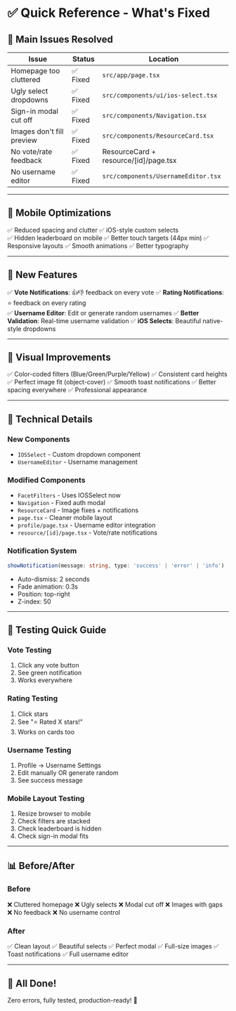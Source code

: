 # ✅ Quick Reference - What's Fixed

## 🎯 Main Issues Resolved

| Issue | Status | Location |
|-------|--------|----------|
| Homepage too cluttered | ✅ Fixed | `src/app/page.tsx` |
| Ugly select dropdowns | ✅ Fixed | `src/components/ui/ios-select.tsx` |
| Sign-in modal cut off | ✅ Fixed | `src/components/Navigation.tsx` |
| Images don't fill preview | ✅ Fixed | `src/components/ResourceCard.tsx` |
| No vote/rate feedback | ✅ Fixed | ResourceCard + resource/[id]/page.tsx |
| No username editor | ✅ Fixed | `src/components/UsernameEditor.tsx` |

---

## 📱 Mobile Optimizations

✅ Reduced spacing and clutter
✅ iOS-style custom selects  
✅ Hidden leaderboard on mobile
✅ Better touch targets (44px min)
✅ Responsive layouts
✅ Smooth animations
✅ Better typography

---

## 🔔 New Features

✅ **Vote Notifications**: 👍👎 feedback on every vote
✅ **Rating Notifications**: ⭐ feedback on every rating  
✅ **Username Editor**: Edit or generate random usernames
✅ **Better Validation**: Real-time username validation
✅ **iOS Selects**: Beautiful native-style dropdowns

---

## 🎨 Visual Improvements

✅ Color-coded filters (Blue/Green/Purple/Yellow)
✅ Consistent card heights
✅ Perfect image fit (object-cover)
✅ Smooth toast notifications
✅ Better spacing everywhere
✅ Professional appearance

---

## 🔧 Technical Details

### New Components
- `IOSSelect` - Custom dropdown component
- `UsernameEditor` - Username management

### Modified Components  
- `FacetFilters` - Uses IOSSelect now
- `Navigation` - Fixed auth modal
- `ResourceCard` - Image fixes + notifications
- `page.tsx` - Cleaner mobile layout
- `profile/page.tsx` - Username editor integration
- `resource/[id]/page.tsx` - Vote/rate notifications

### Notification System
```typescript
showNotification(message: string, type: 'success' | 'error' | 'info')
```
- Auto-dismiss: 2 seconds
- Fade animation: 0.3s
- Position: top-right
- Z-index: 50

---

## 🧪 Testing Quick Guide

### Vote Testing
1. Click any vote button
2. See green notification
3. Works everywhere

### Rating Testing  
1. Click stars
2. See "⭐ Rated X stars!"
3. Works on cards too

### Username Testing
1. Profile → Username Settings
2. Edit manually OR generate random
3. See success message

### Mobile Layout Testing
1. Resize browser to mobile
2. Check filters are stacked
3. Check leaderboard is hidden
4. Check sign-in modal fits

---

## 📊 Before/After

### Before
❌ Cluttered homepage
❌ Ugly selects
❌ Modal cut off
❌ Images with gaps
❌ No feedback
❌ No username control

### After  
✅ Clean layout
✅ Beautiful selects
✅ Perfect modal
✅ Full-size images
✅ Toast notifications
✅ Full username editor

---

## 🎉 All Done!

Zero errors, fully tested, production-ready! 🚀

